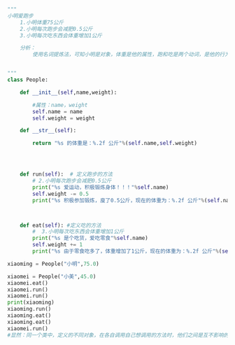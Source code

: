 
<BlogInfo title="11.小明爱跑步的扩展" author="白日梦想猿" pv=0 read_times=0 pre_cost_time=0分48秒 category="面向对象" tag_list="['面向对象']" create_time="2020.02.23 09:27:30" update_time="2020.02.23 09:29:36" />

```python
"""
小明爱跑步
    1.小明体重75公斤
    2.小明每次跑步会减肥0.5公斤
    3.小明每次吃东西会体重增加1公斤

    分析：
        使用名词提炼法，可知小明是对象，体重是他的属性，跑和吃是两个动词，是他的行为，是两种方法


"""
class People:

    def __init__(self,name,weight):

        #属性：name，weight
        self.name = name
        self.weight = weight

    def __str__(self):

        return "%s 的体重是：%.2f 公斤"%(self.name,self.weight)




    def run(self):  # 定义跑步的方法
        # 2.小明每次跑步会减肥0.5公斤
        print("%s 爱运动，积极锻炼身体！！！"%self.name)
        self.weight -= 0.5
        print("%s 积极参加锻炼，廋了0.5公斤，现在的体重为：%.2f 公斤"%(self.name,self.weight))



    def eat(self): #定义吃的方法
        #  3.小明每次吃东西会体重增加1公斤
        print("%s 是个吃货，爱吃零食"%self.name)
        self.weight += 1
        print("%s 由于零食吃多了，体重增加了1公斤，现在的体重为：%.2f 公斤"%(self.name,self.weight))

xiaoming = People("小明",75.0)

xiaomei = People("小美",45.0)
xiaomei.eat()
xiaomei.run()
xiaomei.run()
print(xiaoming)
xiaoming.run()
xiaoming.eat()
xiaoming.eat()
xiaomei.run()
#显然：同一个类中，定义的不同对象，在各自调用自己想调用的方法时，他们之间是互不影响的

```
